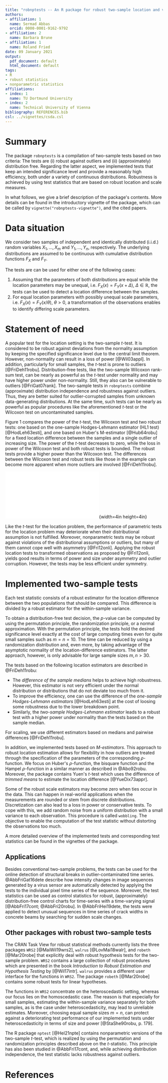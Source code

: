 ```yaml
---
title: "robnptests -- An R package for robust two-sample location and variability tests"
authors:
- affiliation: 1
  name: Sermad Abbas
  orcid: 0000-0001-9162-9792
- affiliation: 2
  name: Barbara Brune
- affiliation: 1
  name: Roland Fried
date: 09 January 2021
output:
  pdf_document: default
  html_document: default
tags:
- R
- robust statistics
- nonparametric statistics
affiliations:
- index: 1
  name: TU Dortmund University
- index: 2
  name: Technical University of Vienna
bibliography: REFERENCES.bib
csl: ../vignettes/csda.csl
---
```


# Summary
The package `robnptests` is a compilation of two-sample tests  based on two criteria: The tests are (i) robust against outliers and (ii) (approximately) distribution free. 
Regarding the latter aspect, we implemented tests that keep an intended significance level and provide a reasonably high efficiency, both  under a variety of continuous distributions.
Robustness is achieved by using test statistics that are based on robust location and scale measures. 

In what follows, we give a brief description of the package's contents.
More details can be found in the introductory vignette of the package, which can be called by `vignette("robnptests-vignette")`, and the cited papers.

# Data situation
We consider two samples of independent and identically distributed (i.i.d.) random variables $X_1, ..., X_m$ and $Y_1, ..., Y_n$, respectively. 
The underlying distributions are assumed to be continuous with cumulative distribution functions $F_X$ and $F_Y$.

The tests are can be used for either one of the following cases:

1. Assuming that the parameters of both distributions are equal while the location parameters may be unequal, i.e. $F_X(x) = F_Y(x + \Delta)$, $\Delta \in \mathbb{R}$, the tests can be used to detect a location difference between the samples.
2. For equal location parameters with possibly unequal scale parameters, i.e. $F_X(x) = F_Y(x/\theta)$, $\theta > 0$, a transformation of the observations enables to identify differing scale parameters.


# Statement of need
A popular test for the location setting is the two-sample $t$-test.
It is considered to be robust against deviations from the normality assumption by keeping the specified significance level due to the central limit theorem.
However, non-normality can result in a loss of power [@Wil03appl].
In addition, particularly for small samples, the $t$-test is prone to outliers [@FriDeh11robu].
Distribution-free tests, like the two-sample Wilcoxon rank-sum test, can be nearly as powerful as the $t$-test under normality and may have higher power under non-normality.
Still, they also can be vulnerable to outliers [@FriGat07rank].
The two-sample tests in `robnptests` combine (approximate) distribution independence and robustness against outliers.
Thus, they are better suited for outlier-corrupted samples from unknown data-generating distributions.
At the same time, such tests can be nearly as powerful as popular procedures like the aforementioned $t$-test or the Wilcoxon test on uncontaminated samples.

Figure 1 compares the power of the $t$-test, the Wilcoxon test and two robust tests: one based on the one-sample Hodges-Lehmann estimator (HL1 test) [@HodLeh63esti], and one based on Huber's M-estimator [@Hub64robu] for a fixed location difference between the samples and a single outlier of increasing size.
The power of the $t$-test decreases to zero, while the loss in power of the Wilcoxon test and both robust tests is bounded. 
The robust tests provide a higher power than the Wilcoxon test.
The differences between the Wilcoxon test and robust tests like those in the example can become more apparent when more outliers are involved [@FriDeh11robu].
  
![Power of the two-sample $t$-test, the Wilcoxon rank sum test, and a robust test based on the one-sample Hodges-Lehmann estimator on two samples of size $m = n = 10$ from two normal distributions with a location difference of $\Delta = 2$ and a single outlier of increasing size.](img/fig1_-_power_under_outliers.pdf){width=4in height=4in}

Like the $t$-test for the location problem, the performance of parametric tests for the location problem may deteriorate when their distributional assumption is not fulfilled.
Moreover, nonparametric tests may be robust against violations of the distributional assumptions or outliers, but many of them cannot cope well with asymmetry [@Fri12onli].
Applying the robust location tests to transformed observations as proposed by @Fri12onli, yields good results in terms of power and size under asymmetry and outlier corruption.
However, the tests may be less efficient under symmetry. 

# Implemented two-sample tests
Each test statistic consists of a robust estimator for the location difference between the two populations that should be compared.
This difference is divided by a robust estimator for the within-sample variance. 

To obtain a distribution-free test decision, the $p$-value can be computed by using the permutation principle, the randomization principle, or a normal approximation.
With the permutation principle, the tests hold the desired significance level exactly at the cost of large computing times even for quite small samples such as $m = n = 10$.
The time can be reduced by using a randomization distribution and, even more, by taking advantage of the asymptotic normality of the location-difference estimators.
The latter approach, however, is only advisable for large sample sizes $m, n > 30$.

The tests based on the following location estimators are described in @FriDeh11robu:

* The _difference of the sample medians_ helps to achieve high robustness. However, this estimator is not very efficient under the normal distribution or distributions that do not deviate too much from it.
* To improve the efficiency, one can use the difference of the _one-sample Hodges-Lehmann estimators_ [@HodLeh63esti] at the cost of loosing some robustness due to the lower breakdown point.
* Similarly, the _two-sample Hodges-Lehmann estimator_ leads to a robust test with a higher power under normality than the tests based on the sample median.

For scaling, we use different estimators based on medians and pairwise differences [@FriDeh11robu].

In addition, we implemented tests based on _M-estimators_. This approach to robust location estimation allows for flexibility in how outliers are treated through the specification of the parameters of the corresponding $\rho$-function. 
We focus on Huber's $\rho$-function, the bisquare function and the Hampel $\rho$-function in a similar manner as described in @Abo92robu.
Moreover, the package contains Yuen's $t$-test which uses the difference of _trimmed means_ to estimate the location difference [@YueDix73appr].

Some of the robust scale estimators may become zero when ties occur in the data.
This can happen in real-world applications when the measurements are rounded or stem from discrete distributions. 
Discretization can also lead to a loss in power or conservative tests.
To cope with this, we add random noise from a uniform distribution with a small variance to each observation. This procedure is called `wobbling`. 
The objective to enable the computation of the test statistic without distorting the observations too much.

A more detailed overview of the implemented tests and corresponding test statistics can be found in the vignettes of the package.

## Applications
Besides conventional two-sample problems, the tests can be used for the online detection of structural breaks in outlier-contaminated time series.
@AbbFriGat16dete describe how intensity changes in image sequences generated by a virus sensor are automatically detected by applying the tests to the individual pixel time series of the sequence.
Moreover, the test statistics can be used as control statistics for robust, (approximately) distribution-free control charts for time-series with a time-varying signal [@AbbFri17cont; @AbbFri20robu].
In @AbbFriHei19dete, the tests were applied to detect unusual sequences in time series of crack widths in concrete beams by searching for sudden scale changes.

## Other packages with robust two-sample tests
The CRAN Task View for robust statistical methods currently lists the three packages `WRS2` [@MaiWil19wrs2], `walrus` [@LovMai18walr], and `robeth` [@Mar20robe] that explicitly deal with robust hypothesis tests for the two-sample problem.
`WRS2` contains a large collection of robust procedures which are presented in the book *Introduction to Robust Estimation and Hypothesis Testing* by [@Wil17intr]. `walrus` provides a different user interface for the functions in `WRS2`. 
The package `robeth` [@Mar20robe] contains some robust tests for linear hypotheses.

The functions in `WRS2` concentrate on the heteroscedastic setting, whereas our focus lies on the homoscedastic case.
The reason is that especially for small samples, estimating the within-sample variance separately for both samples, as is the case under heteroscedasticity, may lead to unreliable estimates.
Moreover, choosing equal sample sizes $m = n$, can protect against a deteriorating test performance of our implemented tests under heteroscedasticity in terms of size and power [@StaShe90robu, p. 179].

The R package `nptest` [@Hel21npte] contains nonparametric versions of the two-sample $t$-test, which is realized by using the permutation and randomization principles described above on the $t$-statistic.
This principle has also been studied in @AbbFri17cont, and, while achieving distribution independence, the test statistic lacks robustness against outliers.

# References
